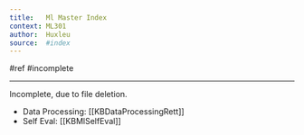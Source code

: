 ```yaml
---
title:   Ml Master Index 
context: ML301
author:  Huxleu
source:  #index
---
```


#ref #incomplete

---

Incomplete, due to file deletion. 


* Data Processing: [[KBDataProcessingRett]]
* Self Eval: [[KBMlSelfEval]] 











